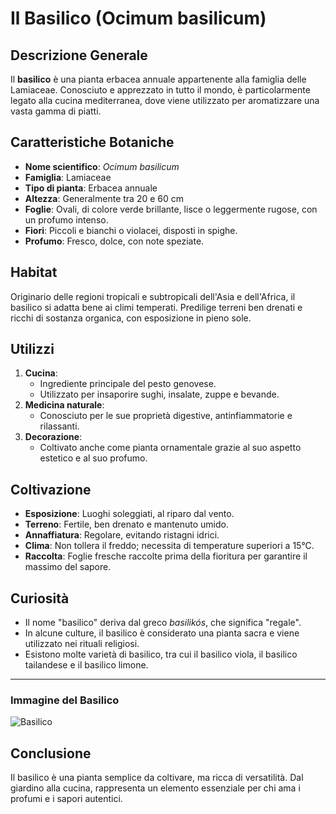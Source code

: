 # Il Basilico (Ocimum basilicum)

## Descrizione Generale
Il **basilico** è una pianta erbacea annuale appartenente alla famiglia delle Lamiaceae. Conosciuto e apprezzato in tutto il mondo, è particolarmente legato alla cucina mediterranea, dove viene utilizzato per aromatizzare una vasta gamma di piatti.

## Caratteristiche Botaniche
- **Nome scientifico**: *Ocimum basilicum*
- **Famiglia**: Lamiaceae
- **Tipo di pianta**: Erbacea annuale
- **Altezza**: Generalmente tra 20 e 60 cm
- **Foglie**: Ovali, di colore verde brillante, lisce o leggermente rugose, con un profumo intenso.
- **Fiori**: Piccoli e bianchi o violacei, disposti in spighe.
- **Profumo**: Fresco, dolce, con note speziate.

## Habitat
Originario delle regioni tropicali e subtropicali dell'Asia e dell'Africa, il basilico si adatta bene ai climi temperati. Predilige terreni ben drenati e ricchi di sostanza organica, con esposizione in pieno sole.

## Utilizzi
1. **Cucina**: 
   - Ingrediente principale del pesto genovese.
   - Utilizzato per insaporire sughi, insalate, zuppe e bevande.
2. **Medicina naturale**:
   - Conosciuto per le sue proprietà digestive, antinfiammatorie e rilassanti.
3. **Decorazione**:
   - Coltivato anche come pianta ornamentale grazie al suo aspetto estetico e al suo profumo.

## Coltivazione
- **Esposizione**: Luoghi soleggiati, al riparo dal vento.
- **Terreno**: Fertile, ben drenato e mantenuto umido.
- **Annaffiatura**: Regolare, evitando ristagni idrici.
- **Clima**: Non tollera il freddo; necessita di temperature superiori a 15°C.
- **Raccolta**: Foglie fresche raccolte prima della fioritura per garantire il massimo del sapore.

## Curiosità
- Il nome "basilico" deriva dal greco *basilikós*, che significa "regale".
- In alcune culture, il basilico è considerato una pianta sacra e viene utilizzato nei rituali religiosi.
- Esistono molte varietà di basilico, tra cui il basilico viola, il basilico tailandese e il basilico limone.

---

### Immagine del Basilico
![Basilico](https://upload.wikimedia.org/wikipedia/commons/4/40/Ocimum_basilicum_-_K%C3%B6hler%E2%80%93s_Medizinal-Pflanzen-101.jpg)

## Conclusione
Il basilico è una pianta semplice da coltivare, ma ricca di versatilità. Dal giardino alla cucina, rappresenta un elemento essenziale per chi ama i profumi e i sapori autentici.

